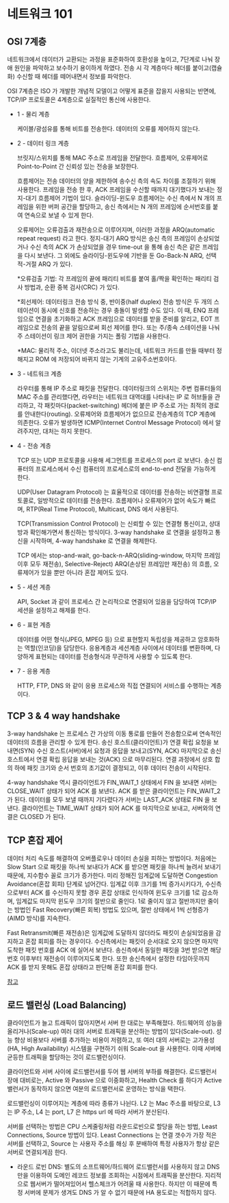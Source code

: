 # 네트워크 101

## OSI 7계층

네트워크에서 데이터가 교환되는 과정을 표준화하여 호환성을 높이고, 7단계로 나눠 장애 원인을 파악하고 보수하기 용이하게 하였다. 전송 시 각 계층마다 헤더를 붙이고(캡슐화) 수신할 때 헤더를 떼어내면서 정보를 파악한다. 

OSI 7계층은 ISO 가 개발한 개념적 모델이고 어떻게 표준을 잡을지 사용되는 반면에, TCP/IP 프로토콜은 4계층으로 실질적인 통신에 사용한다.


* 1 - 물리 계층

    케이블/광섬유를 통해 비트를 전송한다. 데이터의 오류를 제어하지 않는다.

* 2 - 데이터 링크 계층

    브릿지/스위치를 통해 MAC 주소로 프레임을 전달한다. 흐름제어, 오류제어로 Point-to-Point 간 신뢰성 있는 전송을 보장한다.
    
    흐름제어는 전송 데이터의 양을 제한하여 송수신 측의 속도 차이를 조절하기 위해 사용한다. 프레임을 전송 한 후, ACK 프레임을 수신할 때까지 대기했다가 보내는 정지-대기 흐름제어 기법이 있다. 슬라이딩-윈도우 흐름제어는 수신 측에서 N 개의 프레임을 위한 버퍼 공간을 할당하고, 송신 측에서는 N 개의 프레임에 순서번호를 붙여 연속으로 보낼 수 있게 한다.

    오류제어는 오류검출과 재전송으로 이루어지며, 이러한 과정을 ARQ(automatic repeat request) 라고 한다. 정지-대기 ARQ 방식은 송신 측의 프레임이 손상되었거나 수신 측의 ACK 가 손상되었을 경우 time-out 을 통해 송신 측은 같은 프레임을 다시 보낸다. 그 외에도 슬라이딩-윈도우에 기반을 둔 Go-Back-N ARQ, 선택적-거절 ARQ 가 있다.

    *오류검출 기법: 각 프레임의 끝에 패리티 비트를 붙여 홀/짝을 확인하는 패리티 검사 방법과, 순환 중복 검사(CRC) 가 있다.

    *회선제어: 데이터링크 전송 방식 중, 반이중(half duplex) 전송 방식은 두 개의 스테이션이 동시에 신호를 전송하는 경우 충돌이 발생할 수도 있다. 이 때, ENQ 프레임으로 연결을 초기화하고 ACK 프레임으로 데이터를 받을 준비를 알리고, EOT 프레임으로 전송의 끝을 알림으로써 회선 제어를 한다. 또는 주/종속 스테이션을 나눠 주 스테이션이 링크 제어 권한을 가지는 폴링 기법을 사용한다.

    *MAC: 물리적 주소, 이더넷 주소라고도 불리는데, 네트워크 카드를 만들 때부터 정해지고 ROM 에 저장되어 바뀌지 않는 기계의 고유주소번호이다.
    
* 3 - 네트워크 계층

    라우터를 통해 IP 주소로 패킷을 전달한다. 데이터링크의 스위치는 주변 컴퓨터들의 MAC 주소를 관리했다면, 라우터는 네트워크 대역대를 나타내는 IP 로 허브들을 관리하고, 각 패킷마다(packet-switching) 헤더에 붙은 IP 주소로 가는 최적의 경로를 안내한다(routing). 오류제어와 흐름제어가 없으므로 전송계층의 TCP 계층에 의존한다. 오류가 발생하면 ICMP(Internet Control Message Protocol) 에서 알려주지만, 대처는 하지 못한다. 

* 4 - 전송 계층

    TCP 또는 UDP 프로토콜을 사용해 세그먼트를 프로세스의 port 로 보낸다. 송신 컴퓨터의 프로세스에서 수신 컴퓨터의 프로세스로의 end-to-end 전달을 가능하게 한다.

    UDP(User Datagram Protocol) 는 효율적으로 데이터를 전송하는 비연결형 프로토콜로, 일방적으로 데이터를 전송한다. 흐름제어나 오류제어가 없어 속도가 빠르며, RTP(Real Time Protocol), Multicast, DNS 에서 사용된다.

    TCP(Transmission Control Protocol) 는 신뢰할 수 있는 연결형 통신이고, 상대방과 확인해가면서 통신하는 방식이다. 3-way handshake 로 연결을 설정하고 통신을 시작하며, 4-way handshake 로 연결을 해제한다. 

    TCP 에서는 stop-and-wait, go-back-n-ARQ(sliding-window, 마지막 프레임 이후 모두 재전송), Selective-Reject) ARQ(손상된 프레임만 재전송) 의 흐름, 오류제어가 있을 뿐만 아니라 혼잡 제어도 있다. 

* 5 - 세션 계층

    API, Socket 과 같이 프로세스 간 논리적으로 연결되어 있음을 담당하여 TCP/IP 세션을 설정하고 해제를 한다. 

* 6 - 표현 계층

    데이터를 어떤 형식(JPEG, MPEG 등) 으로 표현할지 독립성을 제공하고 암호화하는 역할(인코딩)을 담당한다. 응용계층과 세션계층 사이에서 데이터를 변환하며, 다양하게 표현되는 데이터를 전송형식과 무관하게 사용할 수 있도록 한다. 

* 7 - 응용 계층

    HTTP, FTP, DNS 와 같이 응용 프로세스와 직접 연결되어 서비스를 수행하는 계층이다.

## TCP 3 & 4 way handshake

3-way handshake 는 프로세스 간 가상의 이동 통로를 만들어 전송함으로써 연속적인 데이터의 흐름을 관리할 수 있게 한다. 송신 호스트(클라이언트)가 연결 확립 요청을 보내면(SYN) 수신 호스트(서버)에서 요청과 응답을 보내고(SYN, ACK) 마지막으로 송신 호스트에서 연결 확립 응답을 보내는 것(ACK) 으로 마무리된다. 연결 과정에서 상호 합의 하에 패킷 크기와 순서 번호의 초기값이 결정되고, 이후 데이터 전송이 시작된다.

4-way handshake 역시 클라이언트가 FIN_WAIT_1 상태에서 FIN 을 보내면 서버는 CLOSE_WAIT 상태가 되어 ACK 를 보낸다. ACK 를 받은 클라이언트는 FIN_WAIT_2 가 된다. 데이터를 모두 보낼 때까지 기다렸다가 서버는 LAST_ACK 상태로 FIN 을 보낸다. 클라이언트는 TIME_WAIT 상태가 되어 ACK 를 마지막으로 보내고, 서버와의 연결은 CLOSED 가 된다.

## TCP 혼잡 제어

데이터 처리 속도를 해결하여 오버플로우나 데이터 손실을 피하는 방법이다. 처음에는 Slow Start 으로 패킷을 하나씩 보내다가 ACK 를 받으면 패킷을 하나씩 늘려서 보내기 때문에, 지수함수 꼴로 크기가 증가한다. 미리 정해진 임계값에 도달하면 Congestion Avoidance(혼잡 회피) 단계로 넘어간다. 임계값 이후 크기를 1씩 증가시키다가, 수신측으로부터 ACK 를 수신하지 못할 경우 혼잡 상태로 인식하여 윈도우 크기를 1로 감소하며, 임계값도 마지막 윈도우 크기의 절반으로 줄인다. 1로 줄이지 않고 절반까지만 줄이는 방법인 Fast Recovery(빠른 회복) 방법도 있으며, 절반 상태에서 1씩 선형증가(AIMD 방식)를 지속한다. 

Fast Retransmit(빠른 재전송)은 임계값에 도달하지 않더라도 패킷이 손실되었음을 감지하고 혼잡 회피를 하는 경우이다. 수신측에서는 패킷이 순서대로 오지 않으면 마지막 도착한 패킷 번호를 ACK 에 실어서 보낸다. 송신측에서 동일한 패킷을 3번 받으면 해당 번호 이후부터 재전송이 이루어지도록 한다. 또한 송신측에서 설정한 타임아웃까지 ACK 를 받지 못해도 혼잡 상태라고 판단해 혼잡 회피를 한다.

[참고](https://github.com/WooVictory/Ready-For-Tech-Interview/blob/master/Network/TCP.md)

## 로드 밸런싱 (Load Balancing)

클라이언트가 늘고 트래픽이 많아지면서 서버 한 대로는 부족해졌다. 하드웨어의 성능을 올리거나(Scale-up) 여러 대의 서버로 트래픽을 분산하는 방법이 있다(Scale-out). 성능 향상 비용보다 서버를 추가하는 비용이 저렴하고, 또 여러 대의 서버로는 고가용성(HA, High Availability) 시스템을 구현하기 쉬워 Scale-out 을 사용한다. 이때 서버에 균등한 트래픽을 할당하는 것이 로드밸런싱이다. 

클라이언트와 서버 사이에 로드밸런서를 두어 웹 서버의 부하를 해결한다. 로드밸런서 장애 대비로는, Active 와 Passive 으로 이중화하고, Health Check 를 하다가 Active 밸런서가 동작하지 않으면 여분의 로드밸런서로 운영하는 방식을 택한다.

로드밸런싱이 이루어지는 계층에 따라 종류가 나뉜다. L2 는 Mac 주소를 바탕으로, L3 는 IP 주소, L4 는 port, L7 은 https url 에 따라 서버가 분산된다. 

서버를 선택하는 방법은 CPU 스케줄링처럼 라운드로빈으로 할당을 하는 방법, Least Connections, Source 방법이 있다. Least Connections 는 연결 갯수가 가장 적은 서버를 선택하고, Source 는 사용자 주소를 해싱 후 분배하여 특정 사용자가 항상 같은 서버로 연결되게끔 한다.

* 라운드 로빈 DNS: 별도의 소프트웨어/하드웨어 로드밸런서를 사용하지 않고 DNS 만을 이용하여 도메인 레코드 정보를 조회하는 시점에서 트래픽을 분산한다. 지리적으로 웹서버가 떨어져있어서 헬스체크가 어려울 때 사용한다. 하지만 이 때문에 특정 서버에 문제가 생겨도 DNS 가 알 수 없기 때문에 HA 용도로는 적합하지 않다.